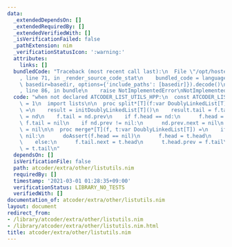 ```yaml
---
data:
  _extendedDependsOn: []
  _extendedRequiredBy: []
  _extendedVerifiedWith: []
  _isVerificationFailed: false
  _pathExtension: nim
  _verificationStatusIcon: ':warning:'
  attributes:
    links: []
  bundledCode: "Traceback (most recent call last):\n  File \"/opt/hostedtoolcache/Python/3.10.4/x64/lib/python3.10/site-packages/onlinejudge_verify/documentation/build.py\"\
    , line 71, in _render_source_code_stat\n    bundled_code = language.bundle(stat.path,\
    \ basedir=basedir, options={'include_paths': [basedir]}).decode()\n  File \"/opt/hostedtoolcache/Python/3.10.4/x64/lib/python3.10/site-packages/onlinejudge_verify/languages/nim.py\"\
    , line 86, in bundle\n    raise NotImplementedError\nNotImplementedError\n"
  code: "when not declared ATCODER_LIST_UTILS_HPP:\n  const ATCODER_LIST_UTILS_HPP*\
    \ = 1\n  import lists\n\n  proc split*[T](f:var DoublyLinkedList[T], nd:DoublyLinkedNode[T]):DoublyLinkedList[T]\
    \ =\n    result = initDoublyLinkedList[T]()\n    result.tail = f.tail\n    result.head\
    \ = nd\n    f.tail = nd.prev\n    if f.head == nd:\n      f.head = nil\n     \
    \ f.tail = nil\n    if nd.prev != nil:\n      nd.prev.next = nil\n    nd.prev\
    \ = nil\n\n  proc merge*[T](f, t:var DoublyLinkedList[T]) =\n    if f.tail ==\
    \ nil:\n      doAssert(f.head == nil)\n      f.head = t.head\n      f.tail = t.tail\n\
    \    else:\n      f.tail.next = t.head\n      t.head.prev = f.tail\n      f.tail\
    \ = t.tail\n"
  dependsOn: []
  isVerificationFile: false
  path: atcoder/extra/other/listutils.nim
  requiredBy: []
  timestamp: '2021-03-01 01:28:35+09:00'
  verificationStatus: LIBRARY_NO_TESTS
  verifiedWith: []
documentation_of: atcoder/extra/other/listutils.nim
layout: document
redirect_from:
- /library/atcoder/extra/other/listutils.nim
- /library/atcoder/extra/other/listutils.nim.html
title: atcoder/extra/other/listutils.nim
---
```

